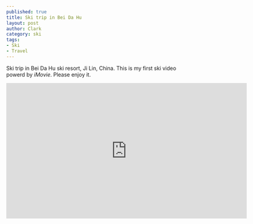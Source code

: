 ```yaml
---
published: true
title: Ski trip in Bei Da Hu
layout: post
author: Clark
category: ski
tags:
- Ski
- Travel
---
```



Ski trip in Bei Da Hu ski resort, Ji Lin, China.
This is my first ski video powerd by *iMovie*. Please enjoy it.

<iframe width="640" height="360" src="https://www.youtube.com/embed/bdFatw0naxI" frameborder="0" allowfullscreen></iframe>
